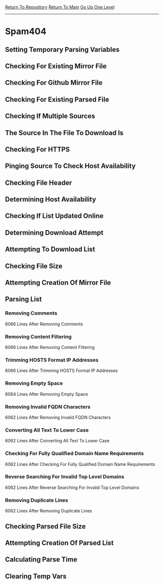[Return To Repository](https://github.com/deathbybandaid/piholeparser/)
[Return To Main](https://github.com/deathbybandaid/piholeparser/blob/master/RecentRunLogs/Mainlog.md)
[Go Up One Level](https://github.com/deathbybandaid/piholeparser/blob/master/RecentRunLogs/TopLevelScripts/30-Processing-Blacklists.md)
____________________________________
# Spam404
## Setting Temporary Parsing Variables
## Checking For Existing Mirror File
## Checking For Github Mirror File
## Checking For Existing Parsed File
## Checking If Multiple Sources
## The Source In The File To Download Is
## Checking For HTTPS
## Pinging Source To Check Host Availability
## Checking File Header
## Determining Host Availability
## Checking If List Updated Online
## Determining Download Attempt
## Attempting To Download List
## Checking File Size
## Attempting Creation Of Mirror File
## Parsing List
### Removing Comments
6066 Lines After Removing Comments
### Removing Content Filtering
6066 Lines After Removing Content Filtering
### Trimming HOSTS Format IP Addresses
6066 Lines After Trimming HOSTS Format IP Addresses
### Removing Empty Space
6064 Lines After Removing Empty Space
### Removing Invalid FQDN Characters
6062 Lines After Removing Invalid FQDN Characters
### Converting All Text To Lower Case
6062 Lines After Converting All Text To Lower Case
### Checking For Fully Qualified Domain Name Requirements
6062 Lines After Checking For Fully Qualified Domain Name Requirements
### Reverse Searching For Invalid Top Level Domains
6062 Lines After Reverse Searching For Invalid Top Level Domains
### Removing Duplicate Lines
6062 Lines After Removing Duplicate Lines
## Checking Parsed File Size
## Attempting Creation Of Parsed List
## Calculating Parse Time
## Clearing Temp Vars
